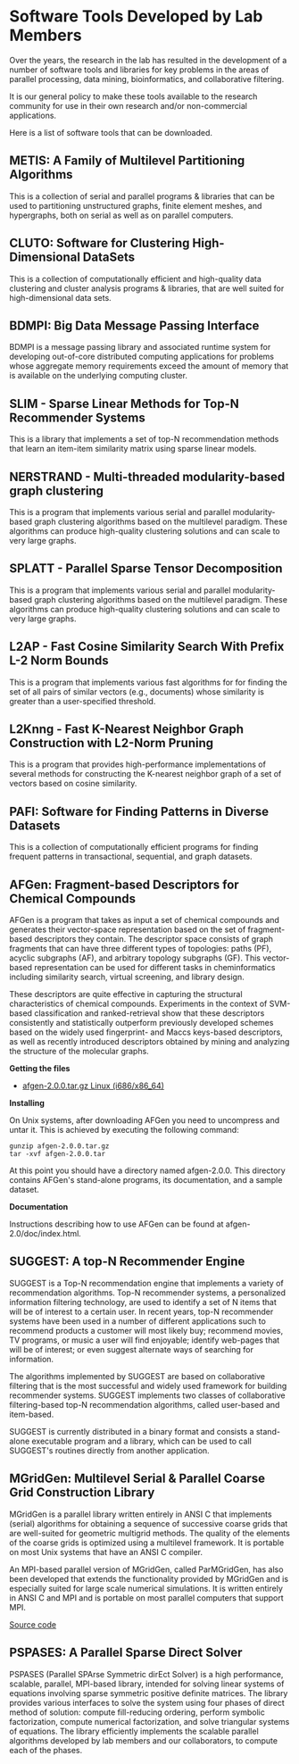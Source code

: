 # Software Tools Developed by Lab Members

Over the years, the research in the lab has resulted in the development of a number
of software tools and libraries for key problems in the areas of parallel processing,
data mining, bioinformatics, and collaborative filtering.

It is our general policy to make these tools available to the research community for
use in their own research and/or non-commercial applications.

Here is a list of software tools that can be downloaded.


## METIS: A Family of Multilevel Partitioning Algorithms

This is a collection of serial and parallel programs & libraries that can be used to
partitioning unstructured graphs, finite element meshes, and hypergraphs, both on
serial as well as on parallel computers.


## CLUTO: Software for Clustering High-Dimensional DataSets

This is a collection of computationally efficient and high-quality data clustering
and cluster analysis programs & libraries, that are well suited for high-dimensional
data sets.


## BDMPI: Big Data Message Passing Interface

BDMPI is a message passing library and associated runtime system for developing
out-of-core distributed computing applications for problems whose aggregate memory
requirements exceed the amount of memory that is available on the underlying
computing cluster.


## SLIM - Sparse Linear Methods for Top-N Recommender Systems

This is a library that implements a set of top-N recommendation methods that learn an
item-item similarity matrix using sparse linear models.


## NERSTRAND - Multi-threaded modularity-based graph clustering

This is a program that implements various serial and parallel modularity-based graph
clustering algorithms based on the multilevel paradigm. These algorithms can produce
high-quality clustering solutions and can scale to very large graphs.


## SPLATT - Parallel Sparse Tensor Decomposition

This is a program that implements various serial and parallel modularity-based graph
clustering algorithms based on the multilevel paradigm. These algorithms can produce
high-quality clustering solutions and can scale to very large graphs.


## L2AP - Fast Cosine Similarity Search With Prefix L-2 Norm Bounds

This is a program that implements various fast algorithms for for finding the set of
all pairs of similar vectors (e.g., documents) whose similarity is greater than a
user-specified threshold.


## L2Knng - Fast K-Nearest Neighbor Graph Construction with L2-Norm Pruning

This is a program that provides high-performance implementations of several methods
for constructing the K-nearest neighbor graph of a set of vectors based on cosine
similarity.


## PAFI: Software for Finding Patterns in Diverse Datasets

This is a collection of computationally efficient programs for finding frequent
patterns in transactional, sequential, and graph datasets.


## AFGen: Fragment-based Descriptors for Chemical Compounds

AFGen is a program that takes as input a set of chemical compounds and generates
their vector-space representation based on the set of fragment-based descriptors they
contain. The descriptor space consists of graph fragments that can have three
different types of topologies: paths (PF), acyclic subgraphs (AF), and arbitrary
topology subgraphs (GF). This vector-based representation can be used for different
tasks in cheminformatics including similarity search, virtual screening, and library
design.

These descriptors are quite effective in capturing the structural characteristics of
chemical compounds. Experiments in the context of SVM-based classification and
ranked-retrieval show that these descriptors consistently and statistically
outperform previously developed schemes based on the widely used fingerprint- and
Maccs keys-based descriptors, as well as recently introduced descriptors obtained by
mining and analyzing the structure of the molecular graphs.

**Getting the files**

* [afgen-2.0.0.tar.gz Linux (i686/x86_64)](files/afgen/afgen-2.0.0.tar.gz)

**Installing**

On Unix systems, after downloading AFGen you need to uncompress and untar it. This is
achieved by executing the following command:

    gunzip afgen-2.0.0.tar.gz
    tar -xvf afgen-2.0.0.tar

At this point you should have a directory named afgen-2.0.0. This directory contains
AFGen's stand-alone programs, its documentation, and a sample dataset.

**Documentation**

Instructions describing how to use AFGen can be found at afgen-2.0/doc/index.html.



## SUGGEST: A top-N Recommender Engine

SUGGEST is a Top-N recommendation engine that implements a variety of recommendation
algorithms. Top-N recommender systems, a personalized information filtering
technology, are used to identify a set of N items that will be of interest to a
certain user. In recent years, top-N recommender systems have been used in a number
of different applications such to recommend products a customer will most likely buy;
recommend movies, TV programs, or music a user will find enjoyable; identify
web-pages that will be of interest; or even suggest alternate ways of searching for
information.

The algorithms implemented by SUGGEST are based on collaborative filtering that is
the most successful and widely used framework for building recommender systems.
SUGGEST implements two classes of collaborative filtering-based top-N recommendation
algorithms, called user-based and item-based.

SUGGEST is currently distributed in a binary format and consists a stand-alone
executable program and a library, which can be used to call SUGGEST's routines
directly from another application.




## MGridGen: Multilevel Serial & Parallel Coarse Grid Construction Library

MGridGen is a parallel library written entirely in ANSI C that implements (serial)
algorithms for obtaining a sequence of successive coarse grids that are well-suited
for geometric multigrid methods. The quality of the elements of the coarse grids is
optimized using a multilevel framework. It is portable on most Unix systems that have
an ANSI C compiler.

An MPI-based parallel version of MGridGen, called ParMGridGen, has also been
developed that extends the functionality provided by MGridGen and is especially
suited for large scale numerical simulations. It is written entirely in ANSI C and
MPI and is portable on most parallel computers that support MPI.

[Source code](https://github.com/mrklein/ParMGridGen)



## PSPASES: A Parallel Sparse Direct Solver

PSPASES (Parallel SPArse Symmetric dirEct Solver) is a high performance, scalable,
parallel, MPI-based library, intended for solving linear systems of equations
involving sparse symmetric positive definite matrices. The library provides various
interfaces to solve the system using four phases of direct method of solution:
compute fill-reducing ordering, perform symbolic factorization, compute numerical
factorization, and solve triangular systems of equations. The library efficiently
implements the scalable parallel algorithms developed by lab members and our
collaborators, to compute each of the phases.





